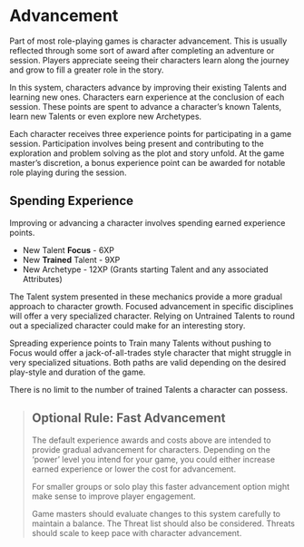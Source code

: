 # Advancement
Part of most role-playing games is character advancement. This is usually reflected through some sort of award after completing an adventure or session. Players appreciate seeing their characters learn along the journey and grow to fill a greater role in the story.

In this system, characters advance by improving their existing Talents and learning new ones. Characters earn experience at the conclusion of each session. These points are spent to advance a character’s known Talents, learn new Talents or even explore new Archetypes.

Each character receives three experience points for participating in a game session. Participation involves being present and contributing to the exploration and problem solving as the plot and story unfold. At the game master’s discretion, a bonus experience point can be awarded for notable role playing during the session.

## Spending Experience

Improving or advancing a character involves spending earned experience points.

* New Talent **Focus** - 6XP
* New **Trained** Talent - 9XP
* New Archetype - 12XP (Grants starting Talent and any associated Attributes)

The Talent system presented in these mechanics provide a more gradual approach to character growth. Focused advancement in specific disciplines will offer a very specialized character. Relying on Untrained Talents to round out a specialized character could make for an interesting story.

Spreading experience points to Train many Talents without pushing to Focus would offer a jack-of-all-trades style character that might struggle in very specialized situations. Both paths are valid depending on the desired play-style and duration of the game.

There is no limit to the number of trained Talents a character can possess.

> ## Optional Rule: Fast Advancement
> 
> The default experience awards and costs above are intended to provide gradual advancement for characters. Depending on the ‘power’ level you intend for your game, you could either increase earned experience or lower the cost for advancement.
> 
> For smaller groups or solo play this faster advancement option might make sense to improve player engagement.
> 
> Game masters should evaluate changes to this system carefully to maintain a balance. The Threat list should also be considered. Threats should scale to keep pace with character advancement.